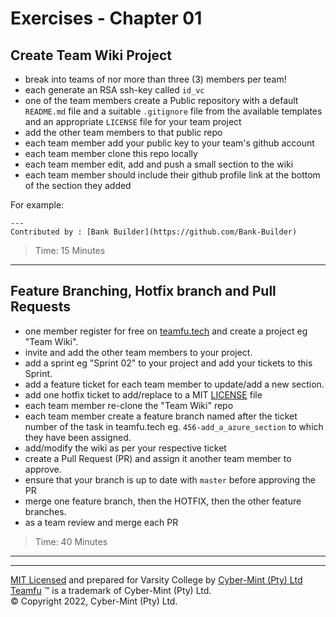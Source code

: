 # Exercises - Chapter 01

## Create Team Wiki Project
* break into teams of nor more than three (3) members per team!
* each generate an RSA ssh-key called `id_vc`
* one of the team members create a Public repository with a default `README.md` file and a suitable `.gitignore` file from the available templates and an appropriate `LICENSE` file for your team project
* add the other team members to that public repo
* each team member add your public key to your team's github account
* each team member clone this repo locally
* each team member edit, add and push a small section to the wiki
* each team member should include their github profile link at the bottom of the section they added

For example:
```
---
Contributed by : [Bank Builder](https://github.com/Bank-Builder)
```

> Time: 15 Minutes
---

## Feature Branching, Hotfix branch and Pull Requests
* one member register for free on [teamfu.tech](https://teamfu.tech) and create a project eg "Team Wiki".
* invite and add the other team members to your project.
* add a sprint eg "Sprint 02" to your project and add your tickets to this Sprint.
* add a feature ticket for each team member to update/add a new section.
* add one hotfix ticket to add/replace to a MIT [LICENSE](https://choosealicense.com/licenses/mit/) file 
* each team member re-clone the "Team Wiki" repo 
* each team member create a feature branch named after the ticket number of the task in teamfu.tech eg. `456-add_a_azure_section` to which they have been assigned.
* add/modify the wiki as per your respective ticket
* create a Pull Request (PR) and assign it another team member to approve. 
* ensure that your branch is up to date with `master` before approving the PR
* merge one feature branch, then the HOTFIX, then the other feature branches.
* as a team review and merge each PR 

> Time: 40 Minutes
---







---
[MIT Licensed](LICENSE) and prepared for Varsity College by [Cyber-Mint (Pty) Ltd](https://www.cyber-mint.com)<br>
[Teamfu](https://teamfu.tech) &trade; is a trademark of Cyber-Mint (Pty) Ltd.<br>
&copy; Copyright 2022, Cyber-Mint (Pty) Ltd.
